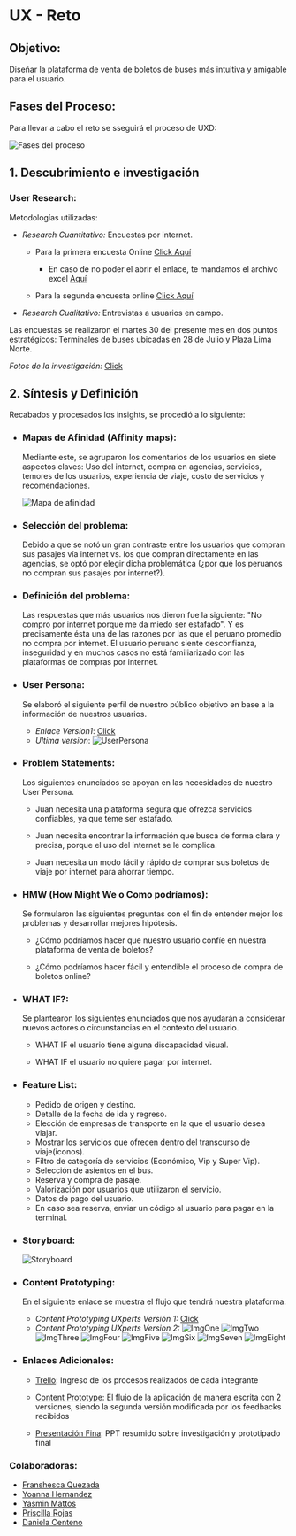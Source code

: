 # **UX - Reto**

## **Objetivo:**

Diseñar la plataforma de venta de boletos de buses más intuitiva y amigable para el usuario.

## **Fases del Proceso:**

Para llevar a cabo el reto se sseguirá el proceso de UXD:
    
![Fases del proceso](assets/documents/FProceso.PNG)

## **1. Descubrimiento e investigación**

### **User Research**:

Metodologías utilizadas:

* _Research Cuantitativo:_ Encuestas por internet.
   + Para la primera encuesta Online [Click Aquí](https://goo.gl/forms/oxJzhOCSlwfiLDJk2)
     - En caso de no poder el abrir el enlace, te mandamos el archivo excel [Aquí](https://docs.google.com/spreadsheets/d/1PWQ_MMXOFhmAJ_ruXbc3jF04IDjdyXV1IfkhqYI6b60/edit#gid=422860799)
     
   + Para la segunda encuesta online [Click Aquí](https://docs.google.com/spreadsheets/d/1kZrkbpPrkQnTUKv6zj5QYCR8hlvTtygRUcAgBJMTJnM/edit#gid=411645737)

* _Research Cualitativo:_ Entrevistas a usuarios en campo.

Las encuestas se realizaron el martes 30 del presente mes en dos puntos estratégicos: Terminales de buses ubicadas en 28 de Julio y Plaza Lima Norte.

_Fotos de la investigación:_  [Click](https://photos.google.com/share/AF1QipNhjbtJdhZl_5NInrbAaW0SVUJ8yRCoweozimCIk9GZrEK-VH0fg5nIPoU-KuciCA?key=UEtzQ2tfcVFSWG9UVmkwYlIxOGVEQmxGb2liMC13)

## **2. Síntesis y Definición**

Recabados y procesados los insights, se procedió a lo siguiente:

- ###  **Mapas de Afinidad (Affinity maps):**

    Mediante este, se agruparon los comentarios de los usuarios en siete aspectos claves: 
    Uso del internet, compra en agencias, servicios, temores de los usuarios, experiencia de viaje, costo de servicios y recomendaciones.

    ![Mapa de afinidad](assets/documents/Afinidad.jpg)

- ### **Selección del problema:** 

    Debido a que se notó un gran contraste entre los usuarios que compran sus pasajes vía internet vs. los que compran directamente en las agencias, se optó por elegir dicha problemática (¿por qué los peruanos no compran sus pasajes por internet?).

- ### **Definición del problema:**
    Las respuestas que más usuarios nos dieron fue la siguiente: "No compro por internet porque me da miedo ser estafado". Y es precisamente ésta una de las razones por las que el peruano promedio no compra por internet. El usuario peruano siente desconfianza, inseguridad y en muchos casos no está familiarizado con las plataformas de compras por internet.

- ### **User Persona:**
    Se elaboró el siguiente perfil de nuestro público objetivo en base a la información de nuestros usuarios. 
     
    * _Enlace Version1_: [Click](https://claseslaboratoria.slack.com/files/U79A3CV7Y/F950Y76B0/user_persona.pdf)
    * _Ultima version_: 
    ![UserPersona](assets/documents/UserPerson.PNG)

- ### **Problem Statements:**
    Los siguientes enunciados se apoyan en las necesidades de nuestro User Persona.

    - Juan necesita una plataforma segura que ofrezca servicios confiables, ya que teme ser estafado.

    - Juan necesita encontrar la información que busca de forma clara y precisa, porque el uso del internet se le complica.

    - Juan necesita un modo fácil y rápido de comprar sus boletos de viaje por internet para ahorrar tiempo.

- ### **HMW (How Might We o Como podríamos):**
    Se formularon las siguientes preguntas con el fin de entender mejor los problemas y desarrollar mejores hipótesis. 

    -  ¿Cómo podríamos hacer que nuestro usuario confíe en nuestra plataforma de venta de boletos?

    - ¿Cómo podríamos hacer fácil y entendible el proceso de compra de boletos online?

- ### **WHAT IF?:**
    Se plantearon los siguientes enunciados que nos ayudarán a considerar nuevos actores o circunstancias en el contexto del usuario.

    - WHAT IF el usuario tiene alguna discapacidad visual.

    - WHAT IF el usuario no quiere pagar por internet. 

- ### **Feature List:**

    - Pedido de origen y destino.
    - Detalle de la fecha de ida y regreso.
    - Elección de empresas de transporte en la que el usuario desea viajar.
    - Mostrar los servicios que ofrecen dentro del transcurso de viaje(iconos).
    - Filtro de categoría de servicios (Económico, Vip y Super Vip).
    - Selección de asientos en el bus.
    - Reserva y compra de pasaje.
    - Valorización por usuarios que utilizaron el servicio.
    - Datos de pago del usuario.
    - En caso sea reserva, enviar un código al usuario para pagar en la terminal.

- ### **Storyboard:**
    
    ![Storyboard](assets/documents/SBVer2.jpg)

- ### **Content Prototyping:**
    En el siguiente enlace se muestra el flujo que tendrá nuestra plataforma:

    * _Content Prototyping UXperts Versión 1:_  [Click](https://docs.google.com/document/d/1fhyF_XFbXCHkmn9zK0FfBFnAqS5JYaAb_LDYHZaELtc/edit)
    * _Content Prototyping UXperts Version 2:_ 
    ![ImgOne](assets/documents/1.jpg)
    ![ImgTwo](assets/documents/2.jpg)
    ![ImgThree](assets/documents/3.jpg)
    ![ImgFour](assets/documents/4.jpg)
    ![ImgFive](assets/documents/5.jpg)
    ![ImgSix](assets/documents/6.jpg)
    ![ImgSeven](assets/documents/7.jpg)
    ![ImgEight](assets/documents/8.jpg)
    
- ### **Enlaces Adicionales:**
   * [Trello](https://trello.com/b/lZvUFreL/la-traves%C3%ADa-por-un-boleto): Ingreso de los procesos realizados de cada integrante
      
   * [Content Prototype](https://docs.google.com/document/d/1fhyF_XFbXCHkmn9zK0FfBFnAqS5JYaAb_LDYHZaELtc/edit): El flujo de la aplicación de manera escrita con 2 versiones, siendo la segunda versión modificada por los feedbacks recibidos
      
   * [Presentación Fina](https://docs.google.com/presentation/d/16ltvKofrhhiAbmpmrVNZH4uVJ3n71ZjQd2yDUKQhAtQ/edit#slide=id.g30ddff6f68_0_57): PPT resumido sobre investigación y prototipado final
   
### **Colaboradoras:**
* [Franshesca Quezada](https://github.com/franshescaqm)
* [Yoanna Hernandez](https://github.com/YoannaHS)
* [Yasmin Mattos](https://github.com/YasminMattos)
* [Priscilla Rojas](https://github.com/Priscilarojas)
* [Daniela Centeno](https://github.com/DDCenteno)
